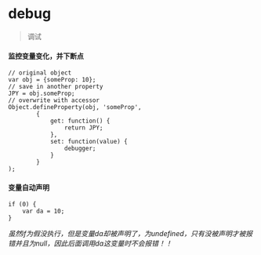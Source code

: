 # debug
> 调试

#### 监控变量变化，并下断点
```
// original object
var obj = {someProp: 10};
// save in another property 
JPY = obj.someProp;
// overwrite with accessor 
Object.defineProperty(obj, 'someProp',
        {
            get: function() {
                return JPY;
            },
            set: function(value) {
                debugger;
            }
        }
);
```

#### 变量自动声明
```
if (0) {
    var da = 10;
}
```
*虽然if为假没执行，但是变量da却被声明了，为undefined，只有没被声明才被报错并且为null，因此后面调用da这变量时不会报错！！* 